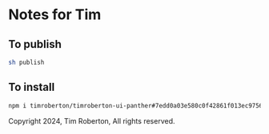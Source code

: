 # Notes for Tim

## To publish

```sh
sh publish
```

## To install

```sh
npm i timroberton/timroberton-ui-panther#7edd0a03e580c0f42861f013ec9756303a33d33a
```

Copyright 2024, Tim Roberton, All rights reserved.
